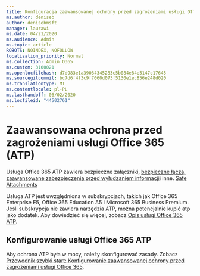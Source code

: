 ```yaml
---
title: Konfiguracja zaawansowanej ochrony przed zagrożeniami usługi Office 365 (ATP)
ms.author: deniseb
author: denisebmsft
manager: laurawi
ms.date: 04/21/2020
ms.audience: Admin
ms.topic: article
ROBOTS: NOINDEX, NOFOLLOW
localization_priority: Normal
ms.collection: Admin_O365
ms.custom: 3100021
ms.openlocfilehash: d7d983e1a39034345283c5b084e84e5147c17645
ms.sourcegitcommit: bc7d6f4f3c9f7060d073f5130e1ec856e248d020
ms.translationtype: MT
ms.contentlocale: pl-PL
ms.lasthandoff: 06/02/2020
ms.locfileid: "44502761"
---
```

# <a name="office-365-advanced-threat-protection-atp"></a>Zaawansowana ochrona przed zagrożeniami usługi Office 365 (ATP)

Usługa Office 365 ATP zawiera bezpieczne załączniki, [bezpieczne łącza,](https://docs.microsoft.com/microsoft-365/security/office-365-security/atp-safe-links) [zaawansowane zabezpieczenia przed wyłudzaniem informacji](https://docs.microsoft.com/microsoft-365/security/office-365-security/atp-anti-phishing)i inne. [Safe Attachments](https://docs.microsoft.com/microsoft-365/security/office-365-security/atp-safe-attachments) 

Usługa ATP jest uwzględniona w subskrypcjach, takich jak Office 365 Enterprise E5, Office 365 Education A5 i Microsoft 365 Business Premium. Jeśli subskrypcja nie zawiera narzędzia ATP, można potencjalnie kupić atp jako dodatek. Aby dowiedzieć się więcej, zobacz [Opis usługi Office 365 ATP](https://docs.microsoft.com/office365/servicedescriptions/office-365-advanced-threat-protection-service-description).

## <a name="set-up-office-365-atp"></a>Konfigurowanie usługi Office 365 ATP

Aby ochrona ATP była w mocy, należy skonfigurować zasady. Zobacz [Przewodnik szybki start: Konfigurowanie zaawansowanej ochrony przed zagrożeniami usługi Office 365](https://docs.microsoft.com/office365/securitycompliance/checklist-atp-setup).

